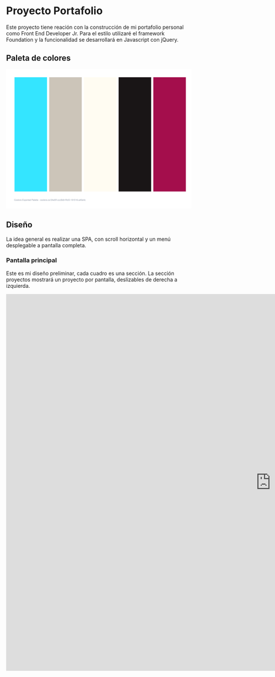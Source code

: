 # Proyecto Portafolio

Este proyecto tiene reación con la construcción de mi portafolio personal como Front End Developer Jr. Para el estilo utilizaré el framework Foundation y la funcionalidad se desarrollará en Javascript con jQuery.

## Paleta de colores

<p align="center">
  <img src="img/palette (6).svg" alt="">
</p>

## Diseño 
La idea general es realizar una SPA, con scroll horizontal y un menú desplegable a pantalla completa.
### Pantalla principal

Este es mi diseño preliminar, cada cuadro es una sección. La sección proyectos mostrará un proyecto por pantalla, deslizables de derecha a izquierda.
<iframe align=center src="https://marvelapp.com/2j0ba2j?emb=1" width="1440" height="1024" allowTransparency="true" frameborder="0"></iframe>

